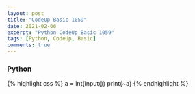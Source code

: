 ```yaml
---
layout: post
title: "CodeUp Basic 1059"
date: 2021-02-06
excerpt: "Python CodeUp Basic 1059"
tags: [Python, CodeUp, Basic]
comments: true
---
```


### Python
{% highlight css %}
a = int(input())
print(~a)
{% endhighlight %}